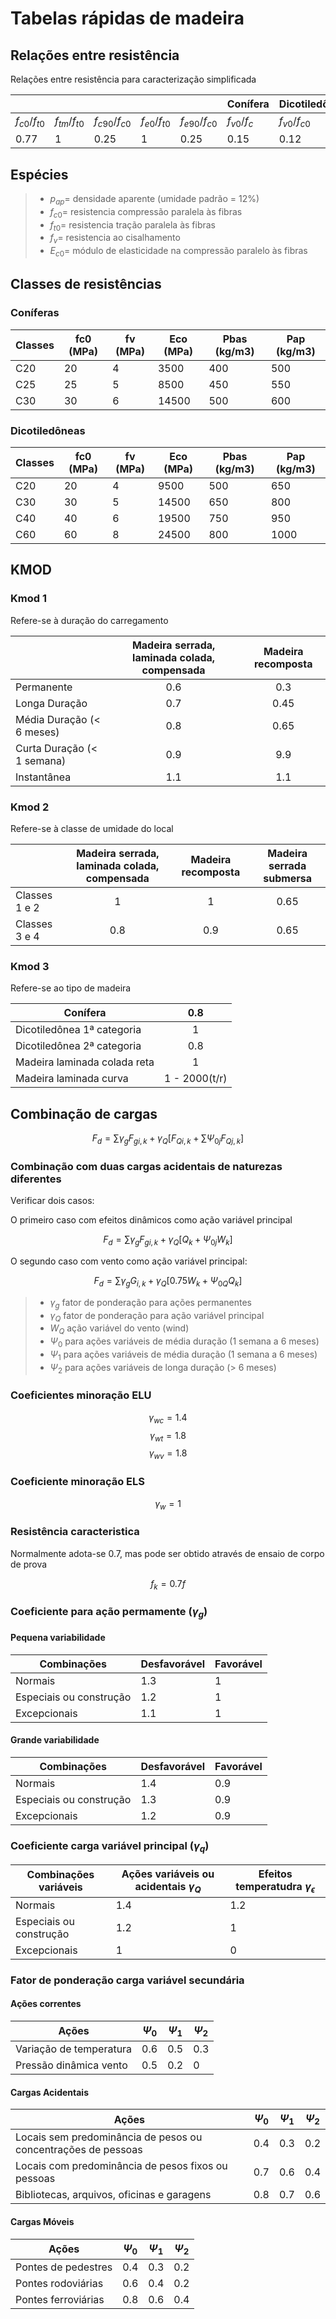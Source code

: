 # Tabelas rápidas de madeira

## Relações entre resistência

Relações entre resistência para caracterização simplificada

|                 |                 |                 |                 |                 | Conífera        | Dicotiledônea   |
|-----------------|-----------------|-----------------|-----------------|-----------------|-----------------|-----------------|
| $f_{c0}/f_{t0}$ | $f_{tm}/f_{t0}$ | $f_{c90}/f_{c0}$ | $f_{e0}/f_{t0}$ | $f_{e90}/f_{c0}$ | $f_{v0}/f_{c}$ | $f_{v0}/f_{c0}$ |
| 0.77            | 1               | 0.25            | 1               | 0.25            | 0.15            | 0.12            |

## Espécies

>- $p_{ap} =$ densidade aparente (umidade padrão = 12%)
>- $f_{c0} =$ resistencia compressão paralela às fibras
>- $f_{t0} =$ resistencia tração paralela às fibras
>- $f_v =$ resistencia ao cisalhamento
>- $E_{c0} =$ módulo de elasticidade na compressão paralelo às fibras

<template>
  <tabelamadeira />
</template>

## Classes de resistências

### Coníferas

| Classes | fc0 (MPa) | fv (MPa) | Eco  (MPa)  | Pbas (kg/m3) | Pap (kg/m3) |
|---------|-----|----|-------|------|-----|
| C20     | 20  | 4  | 3500  | 400  | 500 |
| C25     | 25  | 5  | 8500  | 450  | 550 |
| C30     | 30  | 6  | 14500 | 500  | 600 |

### Dicotiledôneas

| Classes | fc0 (MPa)  | fv (MPa) | Eco  (MPa)  | Pbas (kg/m3) | Pap (kg/m3) |
|---------|-----|----|-------|------|-----|
| C20     | 20  | 4  | 9500  | 500  | 650 |
| C30     | 30  | 5  | 14500  | 650  | 800 |
| C40     | 40  | 6  | 19500 | 750  | 950 |
| C60     | 60  | 8  | 24500 | 800  | 1000 |


## KMOD

### Kmod 1

Refere-se à duração do carregamento

|               | Madeira serrada, laminada colada, compensada | Madeira recomposta |
|---------------|:----------------------------------------------:|:--------------------:|
| Permanente    | 0.6                                          | 0.3                |
| Longa Duração | 0.7                                          | 0.45               |
| Média Duração (< 6 meses)| 0.8                                          | 0.65               |
| Curta Duração (< 1 semana)| 0.9                                          | 9.9                |
| Instantânea   | 1.1                                          | 1.1                |


### Kmod 2

Refere-se à classe de umidade do local

|               | Madeira serrada, laminada colada, compensada | Madeira recomposta | Madeira serrada submersa |
|---------------|:----------------------------------------------:|:--------------------:|:--------------------------:|
| Classes 1 e 2         | 1                                            | 1                  | 0.65                     |
| Classes 3 e 4         | 0.8                                          | 0.9                | 0.65                     |

### Kmod 3

Refere-se ao tipo de madeira

| Conífera                     |      0.8      |
|------------------------------|:-------------:|
| Dicotiledônea 1ª categoria   |       1       |
| Dicotiledônea 2ª categoria   |      0.8      |
| Madeira laminada colada reta |       1       |
| Madeira laminada curva       | 1 - 2000(t/r) |

## Combinação de cargas

$$F_d = \sum \gamma_g F_{gi,k} + \gamma_Q [ F_{Qi,k} + \sum \Psi_{0j} F_{Qj,k}]$$

### Combinação com duas cargas acidentais de naturezas diferentes

Verificar dois casos:

O primeiro caso com efeitos dinâmicos como ação variável principal

$$F_d = \sum \gamma_g F_{gi,k} + \gamma_Q [ Q_{k} + \Psi_{0j} W_{k}]$$


O segundo caso com vento como ação variável principal:

$$F_d = \sum \gamma_g G_{i,k} + \gamma_Q [ 0.75 W_{k} + \Psi_{0Q} Q_{k}]$$

>- $\gamma_g$ fator de ponderação para ações permanentes 
>- $\gamma_Q$ fator de ponderação para ação variável principal
>- $W_Q$ ação variável do vento (wind)
>- $\Psi_0$ para ações variáveis de média duração (1 semana a 6 meses)
>- $\Psi_1$ para ações variáveis de média duração (1 semana a 6 meses)
>- $\Psi_2$ para ações variáveis de longa duração (> 6 meses)

### Coeficientes minoração ELU

$$\gamma_{wc} = 1.4$$
$$\gamma_{wt} = 1.8$$
$$\gamma_{wv} = 1.8$$

### Coeficiente minoração ELS

$$\gamma_{w} = 1$$

### Resistência caracteristica

Normalmente adota-se 0.7, mas pode ser obtido através de ensaio de corpo de prova 

$$f_{k} = 0.7f$$

### Coeficiente para ação permamente ($\gamma_g$)

#### Pequena variabilidade

| Combinações         | Desfavorável | Favorável        |
|--------------------------------------------|--------------|-----------------|
| Normais                 | 1.3          | 1               |
| Especiais ou construção | 1.2          | 1               |
| Excepcionais            | 1.1        | 1               |

#### Grande variabilidade

| Combinações         | Desfavorável | Favorável        |
|--------------------------------------------|--------------|-----------------|
| Normais                 | 1.4          | 0.9               |
| Especiais ou construção | 1.3          | 0.9               |
| Excepcionais            | 1.2        | 0.9               |




### Coeficiente carga variável principal ($\gamma_q$)

| Combinações variáveis          | Ações variáveis ou acidentais $\gamma_Q$ | Efeitos temperatudra $\gamma_\epsilon$        |
|--------------------------------------------|--------------|-----------------|
| Normais  | 1.4          | 1.2               |
| Especiais ou construção           | 1.2          | 1               |
| Excepcionais           | 1          | 0               |


### Fator de ponderação carga variável secundária
#### Ações correntes

| Ações                    | $\Psi_0$ | $\Psi_1$  | $\Psi_2$  |
|--------------------------|------------|-----|-----|
| Variação de temperatura  | 0.6        | 0.5 | 0.3 |
| Pressão dinâmica vento   | 0.5        | 0.2 | 0   |

#### Cargas Acidentais

| Ações                    | $\Psi_0$ | $\Psi_1$  | $\Psi_2$  |
|--------------------------|------------|-----|-----|
| Locais sem predominância de pesos ou concentrações de pessoas  | 0.4        | 0.3 | 0.2 |
| Locais com predominância de pesos fixos ou pessoas  | 0.7        | 0.6 | 0.4 |
| Bibliotecas, arquivos, oficinas e garagens  | 0.8        | 0.7 | 0.6 |


#### Cargas Móveis

| Ações                    | $\Psi_0$| $\Psi_1$  | $\Psi_2$  |
|--------------------------|------------|-----|-----|
| Pontes de pedestres  | 0.4        | 0.3 | 0.2 |
| Pontes rodoviárias   | 0.6        | 0.4 | 0.2   |
| Pontes ferroviárias   | 0.8        | 0.6 | 0.4   |



<script>
  export default {
    data () {
      return {
        headers: [
          {
            text: 'Dessert (100g serving)',
            align: 'start',
            sortable: false,
            value: 'name',
          },
          { text: 'Calories', value: 'calories' },
          { text: 'Fat (g)', value: 'fat' },
          { text: 'Carbs (g)', value: 'carbs' },
          { text: 'Protein (g)', value: 'protein' },
          { text: 'Iron (%)', value: 'iron' },
        ],
        desserts: [
        ],
      }
    },
  }
</script>
